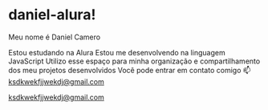# daniel-alura!
Meu nome é Daniel Camero

Estou estudando na Alura
Estou me desenvolvendo na linguagem JavaScript
Utilizo esse espaço para minha organização e compartilhamento dos meu projetos desenvolvidos
Você pode entrar em contato comigo 📫
ksdkwekfjjwekdj@gmail.com

ksdkwekfjjwekdj@gmail.com
